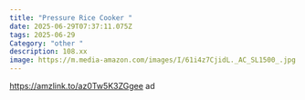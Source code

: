 ```yaml
---
title: "Pressure Rice Cooker "
date: 2025-06-29T07:37:11.075Z
tags: 2025-06-29
Category: "other "
description: 108.xx
image: https://m.media-amazon.com/images/I/61i4z7CjidL._AC_SL1500_.jpg
---
```

https://amzlink.to/az0Tw5K3ZGgee  ad